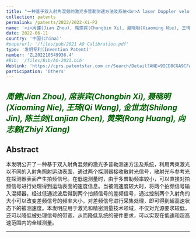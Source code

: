 ```yaml
---
title: "一种基于双入射角混频的激光多普勒测速方法及系统<br>A laser Doppler velocimetry method and system based on dual-incidence angle mixing"
collection: patents
permalink: /patents/2022/2022-Xi-P2
name: '<i>周健(Jian Zhou), 席崇宾(Chongbin Xi), 聂晓明(Xiaoming Nie), 王琦(Qi Wang), 金世龙(Shilong Jin), 陈兰剑(Lanjian Chen), 黄荣(Rong Huang), <strong>向志毅(Zhiyi Xiang)</strong></i>'
date: 2022-06-11
country: '中国(China)'
#paperurl: '/files/pub/2021 AO Calibration.pdf'
type: '发明专利(Invention Patent)'
number: 'ZL202210549936.4'
#Bib: '/files/Bib/AO-2021.bib'
Weblink: 'https://cprs.patentstar.com.cn/Search/Detail?ANE=9ICD8CGA9CFA9CGB9DHC5CDA9EHH9GBCGHHA9EBFBIHADGIA'
participation: 'Others'
---
```


<font color="#006400"><i>周健(Jian Zhou), 席崇宾(Chongbin Xi), 聂晓明(Xiaoming Nie), 王琦(Qi Wang), 金世龙(Shilong Jin), 陈兰剑(Lanjian Chen), 黄荣(Rong Huang), <strong>向志毅(Zhiyi Xiang)</strong></i></font>
------

**Abstract**
------
本发明公开了一种基于双入射角混频的激光多普勒测速方法及系统，利用两束激光以不同的入射角照射运动表面，通过两个探测器接收散射光信号，散射光与参考光在探测器表面产生拍频信号。在低速测量时，由于多普勒频率较小，可以直接对拍频信号进行处理得到运动表面的速度信息。当被测速度较大时，将两个拍频信号输入混频器，经过低通滤波后得到两个拍频信号的差频信号，通过控制两个入射角的大小可以改变差频信号的频率大小，对差频信号进行采集处理，即可得到超高速状态下的被测速度。本发明应用于激光和精密测量技术领域，不仅对光源要求较低，还可以降低被处理信号的带宽，从而降低系统的硬件要求，可以实现在低速和超高速范围内的全域测量。

------